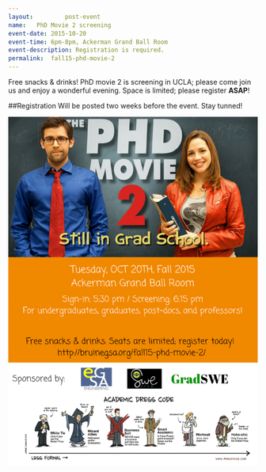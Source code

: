 ```yaml
---
layout:     	post-event
name:	PhD Movie 2 screening
event-date:	2015-10-20
event-time:	6pm-8pm, Ackerman Grand Ball Room
event-description: Registration is required.	
permalink:	fall15-phd-movie-2
---
```


Free snacks & drinks! PhD movie 2 is screening in UCLA; please come join us and enjoy a wonderful evening. Space is limited; please register <b>ASAP</b>!

##Registration
Will be posted two weeks before the event. Stay tunned!

<img src='/img/phdmovie2.png'>


